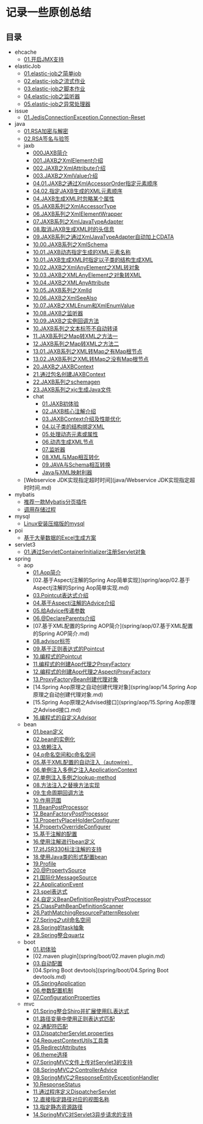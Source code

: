 # 记录一些原创总结

## 目录

* ehcache
  * [01.开启JMX支持](ehcache/01.开启JMX支持.md)
* elasticJob
  * [01.elastic-job之简单job](elasticJob/01.elastic-job之简单job.md)
  * [02.elastic-job之流式作业](elasticJob/02.elastic-job之流式作业.md)
  * [03.elastic-job之脚本作业](elasticJob/03.elastic-job之脚本作业.md)
  * [04.elastic-job之监听器](elasticJob/04.elastic-job之监听器.md)
  * [05.elastic-job之异常处理器](elasticJob/05.elastic-job之异常处理器.md)
* issue
  * [01.JedisConnectionException.Connection-Reset](issue/01.JedisConnectionException.Connection-Reset.md)
* java
  * [01.RSA加密与解密](java/01.RSA加密与解密.md)
  * [02.RSA签名与验签](java/02.RSA签名与验签.md)
  * jaxb
    * [000JAXB简介](java/jaxb/000JAXB简介.md)
    * [001.JAXB之XmlElement介绍](java/jaxb/001.JAXB之XmlElement介绍.md)
    * [002.JAXB之XmlAttribute介绍](java/jaxb/002.JAXB之XmlAttribute介绍.md)
    * [003.JAXB之XmlValue介绍](java/jaxb/003.JAXB之XmlValue介绍.md)
    * [04.01.JAXB之通过XmlAccessorOrder指定元素顺序](java/jaxb/04.01.JAXB之通过XmlAccessorOrder指定元素顺序.md)
    * [04.02.指定JAXB生成的XML元素顺序](java/jaxb/04.02.指定JAXB生成的XML元素顺序.md)
    * [04.JAXB生成XML时忽略某个属性](java/jaxb/04.JAXB生成XML时忽略某个属性.md)
    * [05.JAXB系列之XmlAccessorType](java/jaxb/05.JAXB系列之XmlAccessorType.md)
    * [06.JAXB系列之XmlElementWrapper](java/jaxb/06.JAXB系列之XmlElementWrapper.md)
    * [07.JAXB系列之XmlJavaTypeAdapter](java/jaxb/07.JAXB系列之XmlJavaTypeAdapter.md)
    * [08.取消JAXB生成XML时的头信息](java/jaxb/08.取消JAXB生成XML时的头信息.md)
    * [09.JAXB系列之通过XmlJavaTypeAdapter自动加上CDATA](java/jaxb/09.JAXB系列之通过XmlJavaTypeAdapter自动加上CDATA.md)
    * [10.00.JAXB系列之XmlSchema](java/jaxb/10.00.JAXB系列之XmlSchema.md)
    * [10.01.JAXB动态指定生成的XML元素名称](java/jaxb/10.01.JAXB动态指定生成的XML元素名称.md)
    * [10.01.JAXB生成XML时指定以子类的结构生成XML](java/jaxb/10.01.JAXB生成XML时指定以子类的结构生成XML.md)
    * [10.02.JAXB之XmlAnyElement之XML转对象](java/jaxb/10.02.JAXB之XmlAnyElement之XML转对象.md)
    * [10.03.JAXB之XMLAnyElement之对象转XML](java/jaxb/10.03.JAXB之XMLAnyElement之对象转XML.md)
    * [10.04.JAXB之XMLAnyAttribute](java/jaxb/10.04.JAXB之XMLAnyAttribute.md)
    * [10.05.JAXB系列之XmlId](java/jaxb/10.05.JAXB系列之XmlId.md)
    * [10.06.JAXB之XmlSeeAlso](java/jaxb/10.06.JAXB之XmlSeeAlso.md)
    * [10.07.JAXB之XMLEnum和XmlEnumValue](java/jaxb/10.07.JAXB之XMLEnum和XmlEnumValue.md)
    * [10.08.JAXB之监听器](java/jaxb/10.08.JAXB之监听器.md)
    * [10.09.JAXB之实例回调方法](java/jaxb/10.09.JAXB之实例回调方法.md)
    * [10.JAXB系列之文本标签不自动转译](java/jaxb/10.JAXB系列之文本标签不自动转译.md)
    * [11.JAXB系列之Map转XML之方法一](java/jaxb/11.JAXB系列之Map转XML之方法一.md)
    * [12.JAXB系列之Map转XML之方法二](java/jaxb/12.JAXB系列之Map转XML之方法二.md)
    * [13.01.JAXB系列之XML转Map之有Map根节点](java/jaxb/13.01.JAXB系列之XML转Map之有Map根节点.md)
    * [13.02.JAXB系列之XML转Map之没有Map根节点](java/jaxb/13.02.JAXB系列之XML转Map之没有Map根节点.md)
    * [20.JAXB之JAXBContext](java/jaxb/20.JAXB之JAXBContext.md)
    * [21.通过包名创建JAXBContext](java/jaxb/21.通过包名创建JAXBContext.md)
    * [22.JAXB系列之schemagen](java/jaxb/22.JAXB系列之schemagen.md)
    * [23.JAXB系列之xjc生成Java文件](java/jaxb/23.JAXB系列之xjc生成Java文件.md)
    * chat
      * [01.JAXB初体验](java/jaxb/chat/01.JAXB初体验.md)
      * [02.JAXB核心注解介绍](java/jaxb/chat/02.JAXB核心注解介绍.md)
      * [03.JAXBContext介绍及性能优化](java/jaxb/chat/03.JAXBContext介绍及性能优化.md)
      * [04.以子类的结构绑定XML](java/jaxb/chat/04.以子类的结构绑定XML.md)
      * [05.处理动态元素或属性](java/jaxb/chat/05.处理动态元素或属性.md)
      * [06.动态生成XML节点](java/jaxb/chat/06.动态生成XML节点.md)
      * [07.监听器](java/jaxb/chat/07.监听器.md)
      * [08.XML与Map相互转化](java/jaxb/chat/08.XML与Map相互转化.md)
      * [09.JAVA与Schema相互转换](java/jaxb/chat/09.JAVA与Schema相互转换.md)
      * [Java与XML映射利器](java/jaxb/chat/Java与XML映射利器.md)
  * [Webservice JDK实现指定超时时间](java/Webservice JDK实现指定超时时间.md)
* mybatis
  * [推荐一款Mybatis分页插件](mybatis/推荐一款Mybatis分页插件.md)
  * [调用存储过程](mybatis/调用存储过程.md)
* mysql
  * [Linux安装压缩版的mysql](mysql/Linux安装压缩版的mysql.md)
* poi
  * [基于大量数据的Excel生成方案](poi/基于大量数据的Excel生成方案.md)
* servlet3
  * [01.通过ServletContainerInitializer注册Servlet对象](servlet3/01.通过ServletContainerInitializer注册Servlet对象.md)
* spring
  * aop
    * [01.Aop简介](spring/aop/01.Aop简介.md)
    * [02.基于Aspectj注解的Spring Aop简单实现](spring/aop/02.基于Aspectj注解的Spring Aop简单实现.md)
    * [03.Pointcut表达式介绍](spring/aop/03.Pointcut表达式介绍.md)
    * [04.基于Aspectj注解的Advice介绍](spring/aop/04.基于Aspectj注解的Advice介绍.md)
    * [05.给Advice传递参数](spring/aop/05.给Advice传递参数.md)
    * [06.@DeclareParents介绍](spring/aop/06.@DeclareParents介绍.md)
    * [07.基于XML配置的Spring AOP简介](spring/aop/07.基于XML配置的Spring AOP简介.md)
    * [08.advisor标签](spring/aop/08.advisor标签.md)
    * [09.基于正则表达式的Pointcut](spring/aop/09.基于正则表达式的Pointcut.md)
    * [10.编程式的Pointcut](spring/aop/10.编程式的Pointcut.md)
    * [11.编程式的创建Aop代理之ProxyFactory](spring/aop/11.编程式的创建Aop代理之ProxyFactory.md)
    * [12.编程式的创建Aop代理之AspectjProxyFactory](spring/aop/12.编程式的创建Aop代理之AspectjProxyFactory.md)
    * [13.ProxyFactoryBean创建代理对象](spring/aop/13.ProxyFactoryBean创建代理对象.md)
    * [14.Spring Aop原理之自动创建代理对象](spring/aop/14.Spring Aop原理之自动创建代理对象.md)
    * [15.Spring Aop原理之Advised接口](spring/aop/15.Spring Aop原理之Advised接口.md)
    * [16.编程式的自定义Advisor](spring/aop/16.编程式的自定义Advisor.md)
  * bean
    * [01.bean定义](spring/bean/01.bean定义.md)
    * [02.bean的实例化](spring/bean/02.bean的实例化.md)
    * [03.依赖注入](spring/bean/03.依赖注入.md)
    * [04.p命名空间和c命名空间](spring/bean/04.p命名空间和c命名空间.md)
    * [05.基于XML配置的自动注入（autowire）](spring/bean/05.基于XML配置的自动注入（autowire）.md)
    * [06.单例注入多例之注入ApplicationContext](spring/bean/06.单例注入多例之注入ApplicationContext.md)
    * [07.单例注入多例之lookup-method](spring/bean/07.单例注入多例之lookup-method.md)
    * [08.方法注入之替换方法实现](spring/bean/08.方法注入之替换方法实现.md)
    * [09.生命周期回调方法](spring/bean/09.生命周期回调方法.md)
    * [10.作用范围](spring/bean/10.作用范围.md)
    * [11.BeanPostProcessor](spring/bean/11.BeanPostProcessor.md)
    * [12.BeanFactoryPostProcessor](spring/bean/12.BeanFactoryPostProcessor.md)
    * [13.PropertyPlaceHolderConfigurer](spring/bean/13.PropertyPlaceHolderConfigurer.md)
    * [14.PropertyOverrideConfigurer](spring/bean/14.PropertyOverrideConfigurer.md)
    * [15.基于注解的配置](spring/bean/15.基于注解的配置.md)
    * [16.使用注解进行bean定义](spring/bean/16.使用注解进行bean定义.md)
    * [17.对JSR330标注注解的支持](spring/bean/17.对JSR330标注注解的支持.md)
    * [18.使用Java类的形式配置bean](spring/bean/18.使用Java类的形式配置bean.md)
    * [19.Profile](spring/bean/19.Profile.md)
    * [20.@PropertySource](spring/bean/20.@PropertySource.md)
    * [21.国际化MessageSource](spring/bean/21.国际化MessageSource.md)
    * [22.ApplicationEvent](spring/bean/22.ApplicationEvent.md)
    * [23.spel表达式](spring/bean/23.spel表达式.md)
    * [24.自定义BeanDefinitionRegistryPostProcessor](spring/bean/24.自定义BeanDefinitionRegistryPostProcessor.md)
    * [25.ClassPathBeanDefinitionScanner](spring/bean/25.ClassPathBeanDefinitionScanner.md)
    * [26.PathMatchingResourcePatternResolver](spring/bean/26.PathMatchingResourcePatternResolver.md)
    * [27.Spring之util命名空间](spring/bean/27.Spring之util命名空间.md)
    * [28.Spring的task抽象](spring/bean/28.Spring的task抽象.md)
    * [29.Spring整合quartz](spring/bean/29.Spring整合quartz.md)
  * boot
    * [01.初体验](spring/boot/01.初体验.md)
    * [02.maven plugin](spring/boot/02.maven plugin.md)
    * [03.自动配置](spring/boot/03.自动配置.md)
    * [04.Spring Boot devtools](spring/boot/04.Spring Boot devtools.md)
    * [05.SpringApplication](spring/boot/05.SpringApplication.md)
    * [06.参数配置机制](spring/boot/06.参数配置机制.md)
    * [07.ConfigurationProperties](spring/boot/07.ConfigurationProperties.md)
  * mvc
    * [01.Spring整合Shiro并扩展使用EL表达式](spring/mvc/01.Spring整合Shiro并扩展使用EL表达式.md)
    * [01.路径变量中使用正则表达式匹配](spring/mvc/01.路径变量中使用正则表达式匹配.md)
    * [02.通配符匹配](spring/mvc/02.通配符匹配.md)
    * [03.DispatcherServlet.properties](spring/mvc/03.DispatcherServlet.properties.md)
    * [04.RequestContextUtils工具类](spring/mvc/04.RequestContextUtils工具类.md)
    * [05.RedirectAttributes](spring/mvc/05.RedirectAttributes.md)
    * [06.theme选择](spring/mvc/06.theme选择.md)
    * [07.SpringMVC文件上传对Servlet3的支持](spring/mvc/07.SpringMVC文件上传对Servlet3的支持.md)
    * [08.SpringMVC之ControllerAdvice](spring/mvc/08.SpringMVC之ControllerAdvice.md)
    * [09.SpringMVC之ResponseEntityExceptionHandler](spring/mvc/09.SpringMVC之ResponseEntityExceptionHandler.md)
    * [10.ResponseStatus](spring/mvc/10.ResponseStatus.md)
    * [11.通过程序定义DispatcherServlet](spring/mvc/11.通过程序定义DispatcherServlet.md)
    * [12.直接指定路径对应的视图名称](spring/mvc/12.直接指定路径对应的视图名称.md)
    * [13.指定静态资源路径](spring/mvc/13.指定静态资源路径.md)
    * [14.SpringMVC对Servlet3异步请求的支持](spring/mvc/14.SpringMVC对Servlet3异步请求的支持.md)

